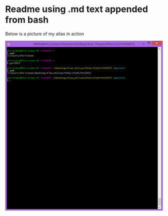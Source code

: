 # Readme using .md text appended from bash


Below is a picture of my alias in action


![Alt text](Environment_Variable_Setup.png)
